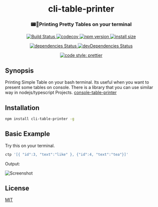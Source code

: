 <h1 align="center">cli-table-printer</h1>
<h3 align="center">📟🍭Printing Pretty Tables on your terminal</h3>
<p align="center">
  <a href="https://travis-ci.org/ayonious/cli-table-printer">
    <img alt="Build Status" src="https://travis-ci.org/ayonious/cli-table-printer.svg?branch=master">
  </a>
  <a href="https://codecov.io/gh/ayonious/cli-table-printer">
    <img alt="codecov" src="https://codecov.io/gh/ayonious/cli-table-printer/branch/master/graph/badge.svg">
  </a>
  <a href="https://badge.fury.io/js/cli-table-printer">
    <img alt="npm version" src="https://badge.fury.io/js/cli-table-printer.svg">
  </a>
  <a href="https://packagephobia.now.sh/result?p=cli-table-printer">
    <img alt="install size" src="https://packagephobia.now.sh/badge?p=cli-table-printer@latest">
  </a>
</p>
<p align="center">
  <a href="https://david-dm.org/ayonious/cli-table-printer">
    <img alt="dependencies Status" src="https://david-dm.org/ayonious/cli-table-printer/status.svg">
  </a>
  <a href="https://david-dm.org/ayonious/cli-table-printer?type=dev">
    <img alt="devDependencies Status" src="https://david-dm.org/ayonious/cli-table-printer/dev-status.svg">
  </a>
</p>
<p align="center">
  <a href="https://github.com/prettier/prettier">
    <img alt="code style: prettier" src="https://img.shields.io/badge/code_style-prettier-ff69b4.svg?style=plastic">
  </a>
</p>

## Synopsis

Printing Simple Table on your bash terminal. Its useful when you want to present some tables on console. There is a library that you can use similar way in nodejs/typescript Projects. [console-table-printer](https://www.npmjs.com/package/console-table-printer)

## Installation

```bash
npm install cli-table-printer -g
```

## Basic Example

Try this on your terminal.

```bash
ctp '[{ "id":3, "text":"like" }, {"id":4, "text":"tea"}]'
```

Output:

![Screenshot](https://cdn.jsdelivr.net/gh/ayonious/cli-table-printer@master/static-resources/quick-print.png)

## License

[MIT](https://github.com/ayonious/cli-table-printer/blob/master/LICENSE)
